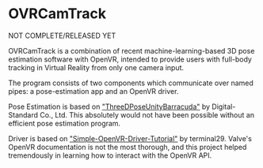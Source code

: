 # OVRCamTrack
NOT COMPLETE/RELEASED YET

OVRCamTrack is a combination of recent machine-learning-based 3D pose estimation software with OpenVR, intended to provide users with full-body tracking in Virtual Reality from only one camera input.

The program consists of two components which communicate over named pipes: a pose-estimation app and an OpenVR driver.

Pose Estimation is based on ["ThreeDPoseUnityBarracuda"](https://github.com/digital-standard/ThreeDPoseUnityBarracuda) by Digital-Standard Co., Ltd.
This absolutely would not have been possible without an efficient pose estimation program.

Driver is based on ["Simple-OpenVR-Driver-Tutorial"](https://github.com/terminal29/Simple-OpenVR-Driver-Tutorial) by terminal29.
Valve's OpenVR documentation is not the most thorough, and this project helped tremendously in learning how to interact with the OpenVR API.